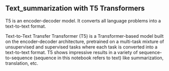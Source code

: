 ## Text_summarization with T5 Transformers

T5 is an encoder-decoder model. It converts all language problems into a text-to-text format.

Text-to-Text Transfer Transformer (T5) is a Transformer-based model built on the encoder-decoder architecture, pretrained on a multi-task mixture of unsupervised and supervised tasks where each task is converted into a text-to-text format. T5 shows impressive results in a variety of sequence-to-sequence (sequence in this notebook refers to text) like summarization, translation, etc.

